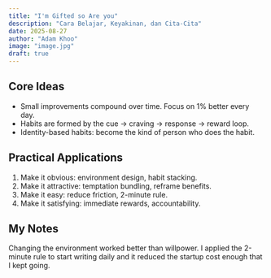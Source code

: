 ```yaml
---
title: "I'm Gifted so Are you"
description: "Cara Belajar, Keyakinan, dan Cita-Cita"
date: 2025-08-27
author: "Adam Khoo"
image: "image.jpg"
draft: true
---
```


## Core Ideas

- Small improvements compound over time. Focus on 1% better every day.
- Habits are formed by the cue → craving → response → reward loop.
- Identity-based habits: become the kind of person who does the habit.

## Practical Applications

1. Make it obvious: environment design, habit stacking.
2. Make it attractive: temptation bundling, reframe benefits.
3. Make it easy: reduce friction, 2-minute rule.
4. Make it satisfying: immediate rewards, accountability.

## My Notes

Changing the environment worked better than willpower. I applied the 2-minute rule to start writing daily and it reduced the startup cost enough that I kept going.


